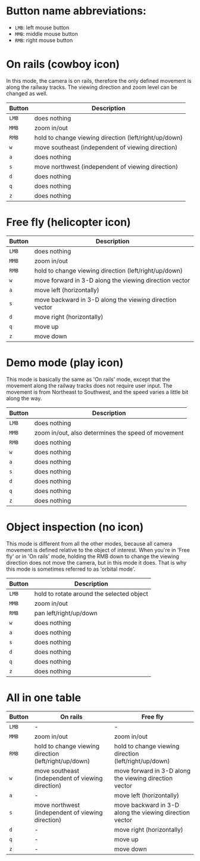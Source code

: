 # Button name abbreviations:

- ``LMB``: left mouse button
- ``MMB``: middle mouse button
- ``RMB``: right mouse button



# On rails (cowboy icon)

In this mode, the camera is on rails, therefore the only defined movement is along the railway tracks. The viewing direction and zoom level can be changed as well.

| Button | Description |
| --- | --- |
| ``LMB`` | does nothing |
| ``MMB`` | zoom in/out |
| ``RMB`` | hold to change viewing direction (left/right/up/down) |
| ``w`` | move southeast (independent of viewing direction) |
| ``a`` | does nothing |
| ``s`` | move northwest (independent of viewing direction) |
| ``d`` | does nothing |
| ``q`` | does nothing |
| ``z`` | does nothing |

# Free fly (helicopter icon)

| Button | Description |
| --- | --- |
| ``LMB`` | does nothing |
| ``MMB`` | zoom in/out |
| ``RMB`` | hold to change viewing direction (left/right/up/down) |
| ``w`` | move forward in 3-D along the viewing direction vector |
| ``a`` | move left (horizontally) |
| ``s`` | move backward in 3-D along the viewing direction vector |
| ``d`` | move right (horizontally) |
| ``q`` | move up |
| ``z`` | move down |


# Demo mode (play icon)

This mode is basically the same as 'On rails' mode, except that the movement along the railway tracks does not require user input. The movement is from Northeast to Southwest, and the speed varies a little bit along the way.

| Button | Description |
| --- | --- |
| ``LMB`` | does nothing |
| ``MMB`` | zoom in/out, also determines the speed of movement  |
| ``RMB`` | does nothing |
| ``w`` | does nothing |
| ``a`` | does nothing |
| ``s`` | does nothing |
| ``d`` | does nothing |
| ``q`` | does nothing |
| ``z`` | does nothing |

# Object inspection (no icon)

This mode is different from all the other modes, because all camera movement is defined relative to the object of interest. When you're in 'Free fly' or in 'On rails' mode, holding the RMB down to change the viewing direction does not move the camera, but in this mode it does. That is why this mode is sometimes referred to as 'orbital mode'.

| Button | Description |
| --- | --- |
| ``LMB`` | hold to rotate around the selected object |
| ``MMB`` | zoom in/out  |
| ``RMB`` | pan left/right/up/down |
| ``w`` | does nothing |
| ``a`` | does nothing |
| ``s`` | does nothing |
| ``d`` | does nothing |
| ``q`` | does nothing |
| ``z`` | does nothing |




# All in one table

| Button | On rails | Free fly |
| --- | --- | --- |
| ``LMB`` | - | - |
| ``MMB`` | zoom in/out | zoom in/out |
| ``RMB`` | hold to change viewing direction (left/right/up/down) | hold to change viewing direction (left/right/up/down) |
| ``w`` | move southeast (independent of viewing direction) | move forward in 3-D along the viewing direction vector |
| ``a`` | - | move left (horizontally) |
| ``s`` | move northwest (independent of viewing direction) | move backward in 3-D along the viewing direction vector |
| ``d`` | - | move right (horizontally) |
| ``q`` | - | move up |
| ``z`` | - | move down |


